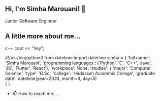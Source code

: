 ## Hi, I'm Simha Marouani!  👋

Junior Software Enginner

## A little more about me... ## 
c++
cout << "hey";

#!/usr/bin/python3
from datetime import datetime
simha = {
       'full name': 'Simha Marouani',
       'programming languages': {'Python', 'C', 'C++', 'Java', 'JS', 'Flutter', 'React'},
       'workplace': None,
       'studies': {
                   'major': 'Computer Science',
                   'type': 'B.Sc',
                   'collage': 'Hadassah Academic College',
                   'graduate date': datetime(year=2024, month=8, day=5)                  
       }
}

- 📫 How to reach me: ...

